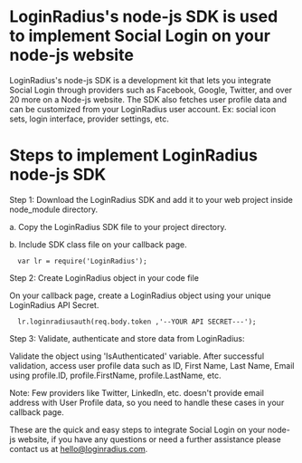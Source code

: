 LoginRadius's node-js SDK is used to implement Social Login on your node-js website
==========

LoginRadius's node-js SDK is a development kit that lets you integrate Social Login through providers such as Facebook, Google, Twitter, and over 20 more on a Node-js website. The SDK also fetches user profile data and can be customized from your LoginRadius user account. Ex: social icon sets, login interface, provider settings, etc.

Steps to implement LoginRadius node-js SDK
===

Step 1: Download the LoginRadius SDK and add it to your web project inside node_module directory.

  a. Copy the LoginRadius SDK file to your project directory.
  
  b. Include SDK class file on your callback page.
      
      var lr = require('LoginRadius');
      
Step 2: Create LoginRadius object in your code file

  On your callback page, create a LoginRadius object using your unique LoginRadius API Secret.
      
      lr.loginradiusauth(req.body.token ,'--YOUR API SECRET---');
          
Step 3: Validate, authenticate and store data from LoginRadius: 

Validate the object using 'IsAuthenticated' variable. After successful validation, access user profile data such as ID, First Name, Last Name, Email using profile.ID, profile.FirstName, profile.LastName, etc.


Note: Few providers like Twitter, LinkedIn, etc. doesn't provide email address with User Profile data, so you need to handle these cases in your callback page.

These are the quick and easy steps to integrate Social Login on your node-js website, if you have any questions or need a further assistance please contact us at hello@loginradius.com.